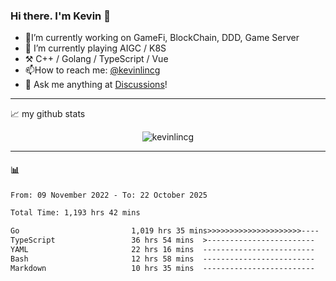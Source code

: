 ### Hi there. I'm Kevin 👋

- 🔭I’m currently working on GameFi, BlockChain, DDD, Game Server
- 🌱 I’m currently playing AIGC / K8S
-   :hammer_and_pick: C++ / Golang / TypeScript / Vue
- 📫How to reach me: [@kevinlincg](https://twitter.com/kevinlincg) 
-   :thought_balloon: Ask me anything at [Discussions](https://github.com/kevinlincg/kevinlincg/issues/new)!

---

📈 my github stats

<p align="center"> <img src="https://github-readme-stats-ouuan.vercel.app/api?username=kevinlincg&theme=dark&show_icons=true&count_private=true" alt="kevinlincg" />

---

#### :bar_chart: 

<!--START_SECTION:waka-->

```txt
From: 09 November 2022 - To: 22 October 2025

Total Time: 1,193 hrs 42 mins

Go                         1,019 hrs 35 mins>>>>>>>>>>>>>>>>>>>>>----   85.41 %
TypeScript                 36 hrs 54 mins  >------------------------   03.09 %
YAML                       22 hrs 16 mins  -------------------------   01.87 %
Bash                       12 hrs 58 mins  -------------------------   01.09 %
Markdown                   10 hrs 35 mins  -------------------------   00.89 %
```

<!--END_SECTION:waka-->
